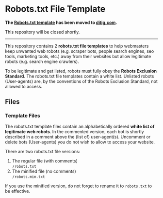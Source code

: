 # Robots.txt File Template

**The [Robots.txt template](https://www.ditig.com/publications/robots-txt-template) has been moved to [ditig.com](https://www.ditig.com/publications/robots-txt-template).**

This repository will be closed shortly.

---

This repository contains 2 **robots.txt file templates** to help webmasters keep unwanted web robots (e.g. scraper bots, people search engines, seo tools, marketing tools, etc.) away from their websites but allow legitimate robots (e.g. search engine crawlers). 

To be legitimate and get listed, robots must fully obey the **Robots Exclusion Standard**. The robots.txt file templates contain a white list. Unlisted robots (User-agents) are, by the conventions of the Robots Exclusion Standard, not allowed to access.

## Files

### Template Files

The robots.txt template files contain an alphabetically ordered **white list of legitimate web robots**. In the commented version, each bot is shortly described in a comment above the (list of) user-agent(s). Uncomment or delete bots (User-agents) you do not wish to allow to access your website.

There are two robots.txt file versions:

1. The regular file (with comments)  
   `/robots.txt`
2. The minified file (no comments)  
   `/robots.min.txt`

If you use the minified version, do not forget to rename it to `robots.txt` to be effective.
